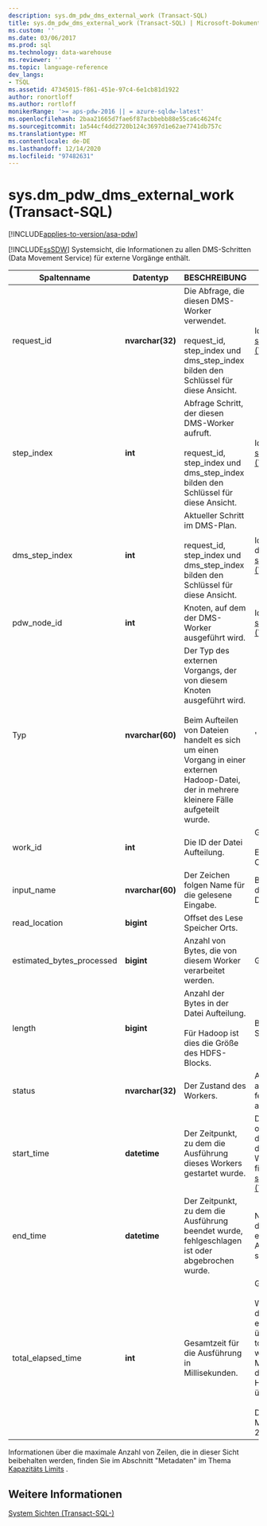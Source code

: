 ```yaml
---
description: sys.dm_pdw_dms_external_work (Transact-SQL)
title: sys.dm_pdw_dms_external_work (Transact-SQL) | Microsoft-Dokumentation
ms.custom: ''
ms.date: 03/06/2017
ms.prod: sql
ms.technology: data-warehouse
ms.reviewer: ''
ms.topic: language-reference
dev_langs:
- TSQL
ms.assetid: 47345015-f861-451e-97c4-6e1cb81d1922
author: ronortloff
ms.author: rortloff
monikerRange: '>= aps-pdw-2016 || = azure-sqldw-latest'
ms.openlocfilehash: 2baa21665d7fae6f87acbbebb88e55ca6c4624fc
ms.sourcegitcommit: 1a544cf4dd2720b124c3697d1e62ae7741db757c
ms.translationtype: MT
ms.contentlocale: de-DE
ms.lasthandoff: 12/14/2020
ms.locfileid: "97482631"
---
```

# <a name="sysdm_pdw_dms_external_work-transact-sql"></a>sys.dm_pdw_dms_external_work (Transact-SQL)
[!INCLUDE[applies-to-version/asa-pdw](../../includes/applies-to-version/asa-pdw.md)]

  [!INCLUDE[ssSDW](../../includes/sssdw-md.md)] Systemsicht, die Informationen zu allen DMS-Schritten (Data Movement Service) für externe Vorgänge enthält.  
  
|Spaltenname|Datentyp|BESCHREIBUNG|Range|  
|-----------------|---------------|-----------------|-----------|  
|request_id|**nvarchar(32)**|Die Abfrage, die diesen DMS-Worker verwendet.<br /><br /> request_id, step_index und dms_step_index bilden den Schlüssel für diese Ansicht.|Identisch mit request_id in [sys.dm_pdw_exec_requests &#40;Transact-SQL-&#41;](../../relational-databases/system-dynamic-management-views/sys-dm-pdw-exec-requests-transact-sql.md).|  
|step_index|**int**|Abfrage Schritt, der diesen DMS-Worker aufruft.<br /><br /> request_id, step_index und dms_step_index bilden den Schlüssel für diese Ansicht.|Identisch mit step_index in [sys.dm_pdw_request_steps &#40;Transact-SQL-&#41;](../../relational-databases/system-dynamic-management-views/sys-dm-pdw-request-steps-transact-sql.md).|  
|dms_step_index|**int**|Aktueller Schritt im DMS-Plan.<br /><br /> request_id, step_index und dms_step_index bilden den Schlüssel für diese Ansicht.|Identisch mit dms___step_index in [sys.dm_pdw_dms_workers &#40;Transact-SQL-&#41;](../../relational-databases/system-dynamic-management-views/sys-dm-pdw-dms-workers-transact-sql.md).|  
|pdw_node_id|**int**|Knoten, auf dem der DMS-Worker ausgeführt wird.|Identisch mit node_id in [sys.dm_pdw_nodes &#40;Transact-SQL-&#41;](../../relational-databases/system-dynamic-management-views/sys-dm-pdw-nodes-transact-sql.md).|  
|Typ|**nvarchar(60)**|Der Typ des externen Vorgangs, der von diesem Knoten ausgeführt wird.<br /><br /> Beim Aufteilen von Dateien handelt es sich um einen Vorgang in einer externen Hadoop-Datei, der in mehrere kleinere Fälle aufgeteilt wurde.|' Datei Teilung '|  
|work_id|**int**|Die ID der Datei Aufteilung.|Größer oder gleich 0 (null).<br /><br /> Eindeutig pro Computeknoten.|  
|input_name|**nvarchar(60)**|Der Zeichen folgen Name für die gelesene Eingabe.|Bei einer Hadoop-Datei ist dies der Hadoop-Dateiname.|  
|read_location|**bigint**|Offset des Lese Speicher Orts.||  
|estimated_bytes_processed|**bigint**|Anzahl von Bytes, die von diesem Worker verarbeitet werden.|Größer oder gleich 0 (null).|  
|length|**bigint**|Anzahl der Bytes in der Datei Aufteilung.<br /><br /> Für Hadoop ist dies die Größe des HDFS-Blocks.|Benutzer definiert. Der Standardwert ist 64 MB.|  
|status|**nvarchar(32)**|Der Zustand des Workers.|Ausstehend, verarbeitet, abgeschlossen, fehlgeschlagen, abgebrochen|  
|start_time|**datetime**|Der Zeitpunkt, zu dem die Ausführung dieses Workers gestartet wurde.|Die Startzeit ist größer als oder gleich der Startzeit des Abfrage Schritts, zu dem dieser Worker gehört. Weitere Informationen finden Sie unter [sys.dm_pdw_request_steps &#40;Transact-SQL-&#41;](../../relational-databases/system-dynamic-management-views/sys-dm-pdw-request-steps-transact-sql.md).|  
|end_time|**datetime**|Der Zeitpunkt, zu dem die Ausführung beendet wurde, fehlgeschlagen ist oder abgebrochen wurde.|NULL für laufende oder in der Warteschlange eingereihte Worker. Andernfalls größer als start_time.|  
|total_elapsed_time|**int**|Gesamtzeit für die Ausführung in Millisekunden.|Größer oder gleich 0 (null).<br /><br /> Wenn total_elapsed_time den maximalen Wert für eine ganze Zahl überschreitet, ist total_elapsed_time weiterhin der Höchstwert. Mit dieser Bedingung wird die Warnung "der Höchstwert wurde überschritten" generiert.<br /><br /> Der maximale Wert in Millisekunden entspricht 24,8 Tagen.|  
  
 Informationen über die maximale Anzahl von Zeilen, die in dieser Sicht beibehalten werden, finden Sie im Abschnitt "Metadaten" im Thema [Kapazitäts Limits](/azure/sql-data-warehouse/sql-data-warehouse-service-capacity-limits#metadata) .
  
## <a name="see-also"></a>Weitere Informationen  
 [System Sichten &#40;Transact-SQL-&#41;](../../t-sql/language-reference.md)  
  
